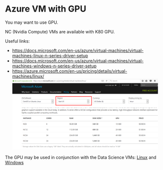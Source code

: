 # Azure VM with GPU

You may want to use GPU.

NC (Nvidia Compute) VMs are available with K80 GPU. 

Useful links: 
- <https://docs.microsoft.com/en-us/azure/virtual-machines/virtual-machines-linux-n-series-driver-setup>
- <https://docs.microsoft.com/en-us/azure/virtual-machines/virtual-machines-windows-n-series-driver-setup>
- <https://azure.microsoft.com/en-us/pricing/details/virtual-machines/linux/>
![](AzureVMWithGPU/1.png)

The GPU may be used in conjunction with the Data Science VMs: [Linux](AzureLinux.md) and [Windows](AzureWindows.md)
